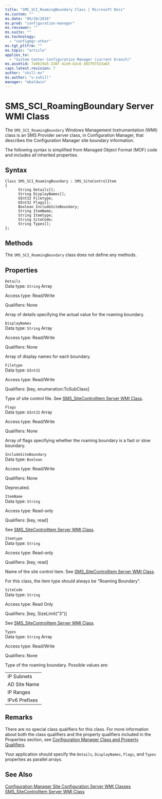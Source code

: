 ```yaml
---
title: "SMS_SCI_RoamingBoundary Class | Microsoft Docs"
ms.custom: ""
ms.date: "09/20/2016"
ms.prod: "configuration-manager"
ms.reviewer: ""
ms.suite: ""
ms.technology:
  - "configmgr-other"
ms.tgt_pltfrm: ""
ms.topic: "article"
applies_to:
  - "System Center Configuration Manager (current branch)"
ms.assetid: 7a0619a5-338f-41e9-b3c6-383797533a83
caps.latest.revision: 7
author: "shill-ms"
ms.author: "v-suhill"
manager: "mbaldwin"
---
```

# SMS_SCI_RoamingBoundary Server WMI Class
The `SMS_SCI_RoamingBoundary` Windows Management Instrumentation (WMI) class is an SMS Provider server class, in Configuration Manager, that describes the Configuration Manager site boundary information.  

 The following syntax is simplified from Managed Object Format (MOF) code and includes all inherited properties.  

## Syntax  

```  
Class SMS_SCI_RoamingBoundary : SMS_SiteControlItem  
{  
      String Details[];  
      String DisplayNames[];  
      UInt32 Filetype;  
      UInt32 Flags[];  
      Boolean IncludeSiteBoundary;  
      String ItemName;  
      String Itemtype;  
      String SiteCode;  
      String Types[];  
};  
```  

## Methods  
 The `SMS_SCI_RoamingBoundary` class does not define any methods.  

## Properties  
 `Details`  
 Data type: `String` Array  

 Access type: Read/Write  

 Qualifiers: None  

 Array of details specifying the actual value for the roaming boundary.  

 `DisplayNames`  
 Data type: `String` Array  

 Access type: Read/Write  

 Qualifiers: None  

 Array of display names for each boundary.  

 `Filetype`  
 Data type: `UInt32`  

 Access type: Read/Write  

 Qualifiers: [key, enumeration:ToSubClass]  

 Type of site control file. See [SMS_SiteControlItem Server WMI Class](../../../develop/reference/core/servers/configure/sms_sitecontrolitem-server-wmi-class.md).  

 `Flags`  
 Data type: `UInt32` Array  

 Access type: Read/Write  

 Qualifiers: None  

 Array of flags specifying whether the roaming boundary is a fast or slow boundary.  

 `IncludeSiteBoundary`  
 Data type: `Boolean`  

 Access type: Read/Write  

 Qualifiers: None  

 Deprecated.  

 `ItemName`  
 Data type: `String`  

 Access type: Read-only  

 Qualifiers: [key, read]  

 See [SMS_SiteControlItem Server WMI Class](../../../develop/reference/core/servers/configure/sms_sitecontrolitem-server-wmi-class.md).  

 `Itemtype`  
 Data type: `String`  

 Access type: Read-only  

 Qualifiers: [key, read]  

 Name of the site control item. See [SMS_SiteControlItem Server WMI Class](../../../develop/reference/core/servers/configure/sms_sitecontrolitem-server-wmi-class.md).  

 For this class, the item type should always be "Roaming Boundary".  

 `SiteCode`  
 Data type: `String`  

 Access type: Read Only  

 Qualifiers: [key, SizeLimit("3")]  

 See [SMS_SiteControlItem Server WMI Class](../../../develop/reference/core/servers/configure/sms_sitecontrolitem-server-wmi-class.md).  

 `Types`  
 Data type: `String` Array  

 Access type: Read/Write  

 Qualifiers: None  

 Type of the roaming boundary. Possible values are:  

||  
|-|  
|IP Subnets|  
|AD Site Name|  
|IP Ranges|  
|IPv6 Prefixes|  

## Remarks  
 There are no special class qualifiers for this class. For more information about both the class qualifiers and the property qualifiers included in the Properties section, see [Configuration Manager Class and Property Qualifiers](../../../develop/reference/misc/class-and-property-qualifiers.md).  

 Your application should specify the `Details`, `DisplayNames`, `Flags`, and `Types` properties as parallel arrays.  

## See Also  
 [Configuration Manager Site Configuration Server WMI Classes](../../../develop/reference/core/servers/configure/site-configuration-server-wmi-classes.md)   
 [SMS_SiteControlItem Server WMI Class](../../../develop/reference/core/servers/configure/sms_sitecontrolitem-server-wmi-class.md)
